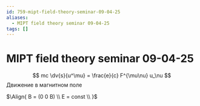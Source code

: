 ```yaml
---
id: 759-mipt-field-theory-seminar-09-04-25
aliases:
  - MIPT field theory seminar 09-04-25
tags: []
---
```


# MIPT field theory seminar 09-04-25

$$
mc \dv{s}{u^\mu} = \frac{e}{c} F^{\mu\nu} u_\nu
$$
Движение в магнитном поле

$\Align{
B = (0 0 B) \\
E = const \\
}$
